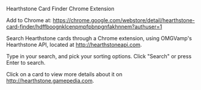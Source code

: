Hearthstone Card Finder Chrome Extension

Add to Chrome at: https://chrome.google.com/webstore/detail/hearthstone-card-finder/hdffboognklcenpmpfpbnpgnfakhnnem?authuser=1

Search Hearthstone cards through a Chrome extension, using OMGVamp's Hearthstone API, located at http://hearthstoneapi.com.

Type in your search, and pick your sorting options. Click "Search" or press Enter to search.

Click on a card to view more details about it on http://hearthstone.gamepedia.com.
